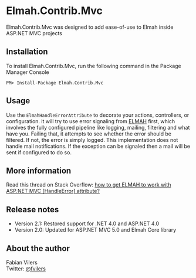 Elmah.Contrib.Mvc
=================
Elmah.Contrib.Mvc was designed to add ease-of-use to Elmah inside ASP.NET MVC projects

Installation
------------
To install Elmah.Contrib.Mvc, run the following command in the Package Manager Console

	PM> Install-Package Elmah.Contrib.Mvc

Usage
-----
Use the `ElmahHandleErrorAttribute` to decorate your actions, controllers, or configuration. it will try to use error signaling from [ELMAH](https://code.google.com/p/elmah/) first, which involves the fully configured pipeline like logging, mailing, filtering and what have you. Failing that, it attempts to see whether the error should be filtered. If not, the error is simply logged. This implementation does not handle mail notifications. If the exception can be signaled then a mail will be sent if configured to do so.


More information
----------------
Read this thread on Stack Overflow: [how to get ELMAH to work with ASP.NET MVC [HandleError] attribute?](http://stackoverflow.com/questions/766610/how-to-get-elmah-to-work-with-asp-net-mvc-handleerror-attribute/779961#779961)

Release notes
-------------
* Version 2.1: Restored support for .NET 4.0 and ASP.NET 4.0
* Version 2.0: Updated for ASP.NET MVC 5.0 and Elmah Core library

About the author
------
Fabian Vilers  
Twitter: [@fvilers](http://www.twitter.com/fvilers)
